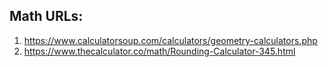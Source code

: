 ## Math URLs:

1. https://www.calculatorsoup.com/calculators/geometry-calculators.php
2. https://www.thecalculator.co/math/Rounding-Calculator-345.html
